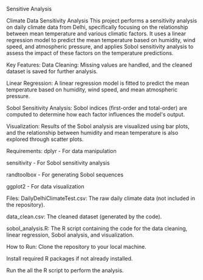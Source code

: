 Sensitive Analysis

Climate Data Sensitivity Analysis
This project performs a sensitivity analysis on daily climate data from Delhi, specifically focusing on the relationship between mean temperature and various climatic factors. It uses a linear regression model to predict the mean temperature based on humidity, wind speed, and atmospheric pressure, and applies Sobol sensitivity analysis to assess the impact of these factors on the temperature predictions.

Key Features:
Data Cleaning: Missing values are handled, and the cleaned dataset is saved for further analysis.

Linear Regression: A linear regression model is fitted to predict the mean temperature based on humidity, wind speed, and mean atmospheric pressure.

Sobol Sensitivity Analysis: Sobol indices (first-order and total-order) are computed to determine how each factor influences the model's output.

Visualization: Results of the Sobol analysis are visualized using bar plots, and the relationship between humidity and mean temperature is also explored through scatter plots.

Requirements:
dplyr - For data manipulation

 
sensitivity - For Sobol sensitivity analysis
 
randtoolbox  - For generating Sobol sequences

ggplot2 - For data visualization

Files:
DailyDelhiClimateTest.csv: The raw daily climate data (not included in the repository).

data_clean.csv: The cleaned dataset (generated by the code).

sobol_analysis.R: The R script containing the code for the data cleaning, linear regression, Sobol analysis, and visualization.

How to Run:
Clone the repository to your local machine.

Install required R packages if not already installed.

Run the all the R script to perform the analysis.

